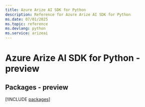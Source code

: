 ```yaml
---
title: Azure Arize AI SDK for Python
description: Reference for Azure Arize AI SDK for Python
ms.date: 07/01/2025
ms.topic: reference
ms.devlang: python
ms.service: arizeai
---
```

# Azure Arize AI SDK for Python - preview
## Packages - preview
[!INCLUDE [packages](arize-ai-index.md)]